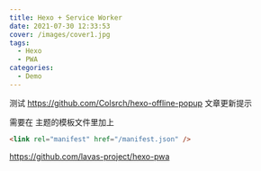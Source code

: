 ```yaml
---
title: Hexo + Service Worker
date: 2021-07-30 12:33:53
cover: /images/cover1.jpg
tags:
  - Hexo
  - PWA
categories:
  - Demo
---
```


测试 https://github.com/Colsrch/hexo-offline-popup 文章更新提示

需要在 主题的模板文件里加上

```html
<link rel="manifest" href="/manifest.json" />
```

https://github.com/lavas-project/hexo-pwa
